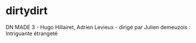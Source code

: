 # dirtydirt
DN MADE 3 - Hugo Hillairet, Adrien Levieux - dirigé par Julien demeuzois : Intriguante étrangeté
